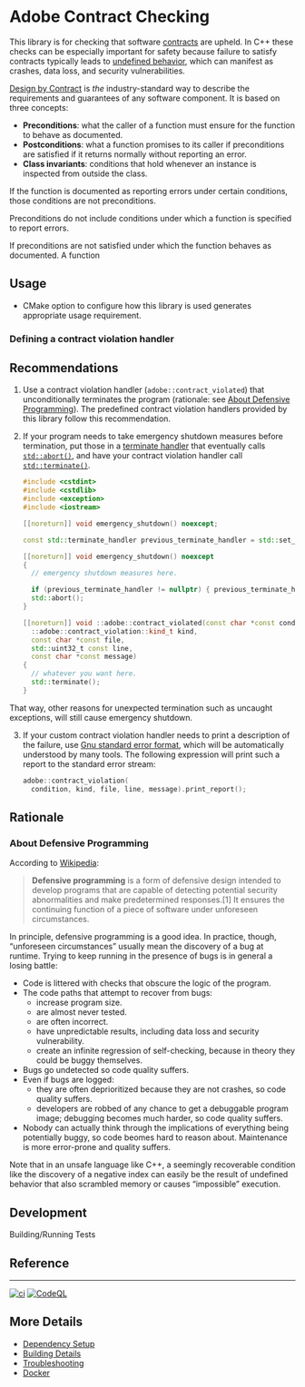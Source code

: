# Adobe Contract Checking

This library is for checking that software
[contracts](https://en.wikipedia.org/wiki/Design_by_contract) are
upheld.  In C++ these checks can be especially important for safety
because failure to satisfy contracts typically leads to [undefined
behavior](https://en.wikipedia.org/wiki/Undefined_behavior), which can
manifest as crashes, data loss, and security vulnerabilities.

[Design by Contract](https://en.wikipedia.org/wiki/Design_by_contract)
is *the* industry-standard way to describe the requirements and
guarantees of any software component.  It is based on three concepts:

- **Preconditions**: what the caller of a function must ensure for the
  function to behave as documented.
- **Postconditions**: what a function promises to its caller if
  preconditions are satisfied if it returns normally without reporting
  an error.
- **Class invariants**: conditions that hold whenever an instance is
  inspected from outside the class.

If the function is documented as
  reporting errors under certain conditions, those conditions are not
  preconditions.

  Preconditions do not include
  conditions under which a function is specified to report errors.

If preconditions are not satisfied under which the function behaves
  as documented.  A function

## Usage

- CMake option to configure how this library is used generates
  appropriate usage requirement.

### Defining a contract violation handler

## Recommendations

1. Use a contract violation handler (`adobe::contract_violated`) that
  unconditionally terminates the program (rationale: see [About
  Defensive Programming](#about-defensive-programming)). The
  predefined contract violation handlers provided by this library
  follow this recommendation.

2. If your program needs to take emergency shutdown measures before
  termination, put those in a [terminate
  handler](https://en.cppreference.com/w/cpp/error/terminate_handler)
  that eventually calls
  [`std::abort()`](https://en.cppreference.com/w/cpp/utility/program/abort),
  and have your contract violation handler call
  [`std::terminate()`](https://en.cppreference.com/w/cpp/error/terminate).

     ```c++
     #include <cstdint>
     #include <cstdlib>
     #include <exception>
     #include <iostream>

     [[noreturn]] void emergency_shutdown() noexcept;

     const std::terminate_handler previous_terminate_handler = std::set_terminate(emergency_shutdown);

     [[noreturn]] void emergency_shutdown() noexcept
     {
       // emergency shutdown measures here.

       if (previous_terminate_handler != nullptr) { previous_terminate_handler(); }
       std::abort();
     }

     [[noreturn]] void ::adobe::contract_violated(const char *const condition,
       ::adobe::contract_violation::kind_t kind,
       const char *const file,
       std::uint32_t const line,
       const char *const message)
     {
       // whatever you want here.
       std::terminate();
     }
     ```

  That way, other reasons for unexpected termination such as uncaught
  exceptions, will still cause emergency shutdown.

3. If your custom contract violation handler needs to print a
  description of the failure, use [Gnu standard error
  format](https://www.gnu.org/prep/standards/html_node/Errors.html#Errors),
  which  will be automatically understood by many tools.  The
  following expression will print such a report to the standard error
  stream:

      ```c++
      adobe::contract_violation(
        condition, kind, file, line, message).print_report();
      ```

## Rationale

### About Defensive Programming

According to
[Wikipedia](https://en.wikipedia.org/wiki/Defensive_programming):

> **Defensive programming** is a form of defensive design intended to
> develop programs that are capable of detecting potential security
> abnormalities and make predetermined responses.[1] It ensures the
> continuing function of a piece of software under unforeseen
> circumstances.

In principle, defensive programming is a good idea.  In practice,
though, “unforeseen circumstances” usually mean the discovery of a bug
at runtime. Trying to keep running in the presence of bugs is in
general a losing battle:

- Code is littered with checks that obscure the logic of the program.
- The code paths that attempt to recover from bugs:
  - increase program size.
  - are almost never tested.
  - are often incorrect.
  - have unpredictable results, including data loss and security vulnerability.
  - create an infinite regression of self-checking, because in theory
    they could be buggy themselves.
- Bugs go undetected so code quality suffers.
- Even if bugs are logged:
  - they are often deprioritized because they are not crashes, so
    code quality suffers.
  - developers are robbed of any chance to get a debuggable program
    image; debugging becomes much harder, so code quality suffers.
- Nobody can actually think through the implications of everything
  being potentially buggy, so code beomes hard to reason about.
  Maintenance is more error-prone and quality suffers.

Note that in an unsafe language like C++, a seemingly recoverable
condition like the discovery of a negative index can easily be the
result of undefined behavior that also scrambled memory or causes
“impossible” execution.

## Development

Building/Running Tests

## Reference


------------------

[![ci](https://github.com/stlab/adobe-contract-checks/actions/workflows/ci.yml/badge.svg)](https://github.com/stlab/adobe-contract-checks/actions/workflows/ci.yml)
[![CodeQL](https://github.com/stlab/adobe-contract-checks/actions/workflows/codeql-analysis.yml/badge.svg)](https://github.com/stlab/adobe-contract-checks/actions/workflows/codeql-analysis.yml)


## More Details

 * [Dependency Setup](README_dependencies.md)
 * [Building Details](README_building.md)
 * [Troubleshooting](README_troubleshooting.md)
 * [Docker](README_docker.md)
